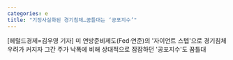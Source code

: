 ```yaml
---
categories: e
title: "기정사실화된 경기침체…꿈틀대는 ‘공포지수’"
---
```

[헤럴드경제=김우영 기자] 미 연방준비제도(Fed&middot;연준)의 &#039;자이언트 스텝&#039;으로 경기침체 우려가 커지자 그간 주가 낙폭에 비해 상대적으로 잠잠하던 &#039;공포지수&#039;도 꿈틀대